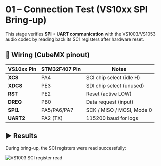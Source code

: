 # 01 – Connection Test (VS10xx SPI Bring-up)

This stage verifies **SPI + UART communication** with the VS1003/VS1053 audio codec by reading back its SCI registers after hardware reset.

## 🔌 Wiring (CubeMX pinout)

| VS10xx Pin | STM32F407 Pin | Notes                    |
|------------|---------------|--------------------------|
| **XCS**    | PA4           | SCI chip select (idle H) |
| **XDCS**   | PE3           | SDI chip select (unused) |
| **RST**    | PE2           | Reset (active LOW)       |
| **DREQ**   | PB0           | Data request (input)     |
| **SPI1**   | PA5/PA6/PA7   | SCK / MISO / MOSI, Mode 0|
| **UART2**  | PA2 (TX)      | 115200 baud for logs     |

## ▶️ Results

During bring-up, the SCI registers were read successfully:

![VS1003 SCI register read](../../docs/screenshots/vs1003_sci_read.png)

